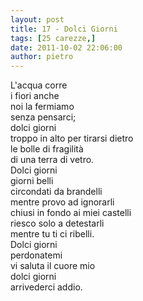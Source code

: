 ```yaml
---
layout: post
title: 17 - Dolci Giorni
tags: [25 carezze,]
date: 2011-10-02 22:06:00
author: pietro
---
```

L'acqua corre<br/>i fiori anche<br/>noi la fermiamo<br/>senza pensarci;<br/>dolci giorni<br/>troppo in alto per tirarsi dietro<br/>le bolle di fragilità<br/>di una terra di vetro.<br/>Dolci giorni<br/>giorni belli<br/>circondati da brandelli<br/>mentre provo ad ignorarli<br/>chiusi in fondo ai miei castelli<br/>riesco solo a detestarli<br/>mentre tu ti ci ribelli.<br/>Dolci giorni<br/>perdonatemi<br/>vi saluta il cuore mio<br/>dolci giorni<br/>arrivederci addio.
